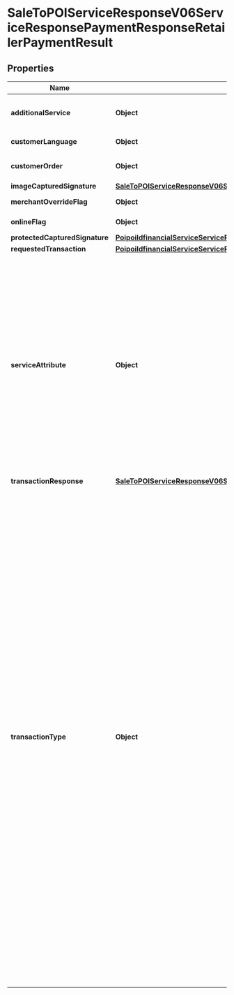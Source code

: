 # SaleToPOIServiceResponseV06ServiceResponsePaymentResponseRetailerPaymentResult

## Properties
Name | Type | Description | Notes
------------ | ------------- | ------------- | -------------
**additionalService** | **Object** | Service provided by the card payment transaction, in addition to the main service. |  [optional]
**customerLanguage** | **Object** | Specifies a language.&lt;br/&gt; |  [optional]
**customerOrder** | **Object** | Customer order attached to a customer, recorded in the POI system. |  [optional]
**imageCapturedSignature** | [**SaleToPOIServiceResponseV06ServiceResponsePaymentResponseRetailerPaymentResultImageCapturedSignature**](SaleToPOIServiceResponseV06ServiceResponsePaymentResponseRetailerPaymentResultImageCapturedSignature.md) |  |  [optional]
**merchantOverrideFlag** | **Object** | A flag indicating a True or False value.&lt;br/&gt; |  [optional]
**onlineFlag** | **Object** | A flag indicating a True or False value.&lt;br/&gt; |  [optional]
**protectedCapturedSignature** | [**PoipoiIdfinancialServiceServiceRequestEnvironmentCardProtectedCardData**](PoipoiIdfinancialServiceServiceRequestEnvironmentCardProtectedCardData.md) |  |  [optional]
**requestedTransaction** | [**PoipoiIdfinancialServiceServiceRequestLoyaltyRequestTransactionOriginalPOITransaction**](PoipoiIdfinancialServiceServiceRequestLoyaltyRequestTransactionOriginalPOITransaction.md) |  |  [optional]
**serviceAttribute** | **Object** | Additional attributes of the service provided by the card payment transaction.&lt;br/&gt;- **IRES: InitialReservation**  : *Initial reservation.*&lt;br/&gt;- **URES: UpdateReservation**  : *Update reservation.*&lt;br/&gt;- **PRES: PaymentReservation**  : *Payment after reservation.*&lt;br/&gt;- **ARES: AdditionalPayment**  : *Additional payment after reservation.*&lt;br/&gt;- **FREC: FirstRecurring**  : *Initial recurring payment.*&lt;br/&gt;- **RREC: FollowingRecurring**  : *Repeat recurring payment.*&lt;br/&gt;- **GOPT: GuaranteeOfPayment**  : *Acceptor claims for guarantee of payment.*&lt;br/&gt; |  [optional]
**transactionResponse** | [**SaleToPOIServiceResponseV06ServiceResponsePaymentResponseRetailerPaymentResultTransactionResponse**](SaleToPOIServiceResponseV06ServiceResponsePaymentResponseRetailerPaymentResultTransactionResponse.md) |  |  [optional]
**transactionType** | **Object** | Main service provided during the card payment transaction.&lt;br/&gt;- **BALC: Balance**  : *Balance enquiry.*&lt;br/&gt;- **CACT: CardActivation**  : *Card activation.*&lt;br/&gt;- **CRDP: CardPayment**  : *Card payment.*&lt;br/&gt;- **CAFH: CardsFundTransferPush**  : *Transfer of funds to a card or an account.*&lt;br/&gt;- **CAVR: CardVerification**  : *Card verification.*&lt;br/&gt;- **CSHW: CashAdvance**  : *Cash advance or withdrawals on a POI (Point Of Interaction), or at a bank counter.*&lt;br/&gt;- **CSHD: CashDeposit**  : *Cash deposit.*&lt;br/&gt;- **DEFR: DeferredPayment**  : *Deferred payment.*&lt;br/&gt;- **LOAD: Loading**  : *Loading or reloading non-financial account.*&lt;br/&gt;- **ORCR: OriginalCredit**  : *Original credit.*&lt;br/&gt;- **PINC: PINChange**  : *PIN (Personal Identification Number) change.*&lt;br/&gt;- **QUCH: QuasiCash**  : *Quasi-cash.*&lt;br/&gt;- **RFND: Refund**  : *Refund transaction.*&lt;br/&gt;- **RESA: Reservation**  : *Reservation (pre-authorisation).*&lt;br/&gt;- **VALC: ValidityCheck**  : *Card validity check.*&lt;br/&gt;- **UNLD: Unloading**  : *Unloading non-financial account.*&lt;br/&gt;- **CAFT: CardsFundTransfer**  : *Transfer of funds to and/or from a card account.*&lt;br/&gt;- **CAFL: CardsFundTransferPull**  : *Transfer of funds from a card or an account.*&lt;br/&gt;- **CIDD: CardInitiatingDirectDebit**  : *Direct Debit initiated by Card.*&lt;br/&gt; | 
